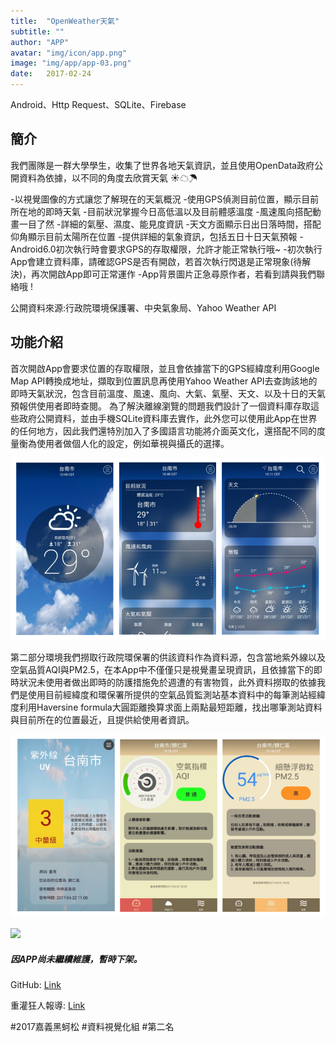 ```yaml
---
title:  "OpenWeather天氣"
subtitle: ""
author: "APP"
avatar: "img/icon/app.png"
image: "img/app/app-03.png"
date:   2017-02-24
---
```


Android、Http Request、SQLite、Firebase

## 簡介
我們團隊是一群大學學生，收集了世界各地天氣資訊，並且使用OpenData政府公開資料為依據，以不同的角度去欣賞天氣 ☀☁☂

-以視覺圖像的方式讓您了解現在的天氣概況
-使用GPS偵測目前位置，顯示目前所在地的即時天氣
-目前狀況掌握今日高低溫以及目前體感溫度
-風速風向搭配動畫一目了然
-詳細的氣壓、濕度、能見度資訊
-天文方面顯示日出日落時間，搭配仰角顯示目前太陽所在位置
-提供詳細的氣象資訊，包括五日十日天氣預報
-Android6.0初次執行時會要求GPS的存取權限，允許才能正常執行哦~
-初次執行App會建立資料庫，請確認GPS是否有開啟，若首次執行閃退是正常現象(待解決)，再次開啟App即可正常運作
-App背景圖片正急尋原作者，若看到請與我們聯絡哦 !

公開資料來源:行政院環境保護署、中央氣象局、Yahoo Weather API

## 功能介紹
首次開啟App會要求位置的存取權限，並且會依據當下的GPS經緯度利用Google Map API轉換成地址，擷取到位置訊息再使用Yahoo Weather API去查詢該地的即時天氣狀況，包含目前溫度、風速、風向、大氣、氣壓、天文、以及十日的天氣預報供使用者即時查閱。
為了解決離線瀏覽的問題我們設計了一個資料庫存取這些政府公開資料，並由手機SQLite資料庫去實作，此外您可以使用此App在世界的任何地方，因此我們還特別加入了多國語言功能將介面英文化，還搭配不同的度量衡為使用者做個人化的設定，例如華視與攝氏的選擇。

![](img/app/app-03-1.png)

第二部分環境我們撈取行政院環保署的供該資料作為資料源，包含當地紫外線以及空氣品質AQI與PM2.5，在本App中不僅僅只是視覺畫呈現資訊，且依據當下的即時狀況未使用者做出即時的防護措施免於週遭的有害物質，此外資料撈取的依據我們是使用目前經緯度和環保署所提供的空氣品質監測站基本資料中的每筆測站經緯度利用Haversine formula大圓距離換算求面上兩點最短距離，找出哪筆測站資料與目前所在的位置最近，且提供給使用者資訊。

![](img/app/app-03-2.png)

![](https://github.com/andy6804tw/OpenWeather/raw/master/Screenshot/demo.gif)

#####  因APP尚未繼續維護，暫時下架。


GitHub: [Link](https://github.com/andy6804tw/OpenWeather)

重灌狂人報導: [Link](https://briian.com/42979/)

#2017嘉義黑蚵松 #資料視覺化組 #第二名
